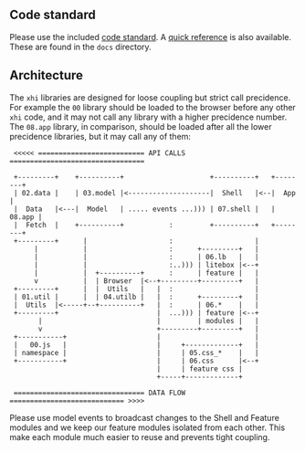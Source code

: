 ## Code standard
Please use the included [code standard][_01]. A [quick reference][_02] is also available. These are found in the `docs` directory.

## Architecture
The `xhi` libraries are designed for loose coupling but strict call precidence. For example the `00` library should be loaded to the browser before any other `xhi` code, and it may not call any library with a higher precidence number. The `08.app` library, in comparison, should be loaded after all the lower precidence libraries, but it may call any of them:

```
 <<<<< ========================== API CALLS =================================

 +---------+    +----------+                     +----------+   +--------+
 | 02.data |    | 03.model |<--------------------|  Shell   |<--|  App   |
 |  Data   |<---|  Model   | ..... events ...))) | 07.shell |   | 08.app |
 |  Fetch  |    +----------+           :         +----------+   +--------+
 +---------+      |                    :                    |
      |           |                    :      +---------+   |
      |           |                    :      | 06.lb   |   |
      |           |                    :..))) | litebox |<--+
      |           |  +----------+      :      | feature |   |
      v           |  | Browser  |<--+---------+---------+   |
 +---------+      |  |  Utils   |   |  :                    |
 | 01.util |      |  | 04.utilb |   |  :      +---------+   |
 |  Utils  |<-----+--+----------+   |  :      | 06.*    |   |
 +---------+                        |  ...))) | feature |<--+
       |                            |         | modules |   |
       v                            +---------+---------+   |
 +-----------+                      |                       |
 |   00.js   |                      |     +-------------+   |
 | namespace |                      |     | 05.css_*    |   |
 +-----------+                      |     | 06.css      |<--+
                                    |     | feature css |
                                    +-----+-------------+

 ================================ DATA FLOW ============================ >>>>
```

Please use model events to broadcast changes to the Shell and Feature modules and we keep our feature modules isolated from each other. This make each module much easier to reuse and prevents tight coupling.

[_01]://doc/standard/js-code-standard.pdf
[_02]://doc/standard/js-quick-ref.pdf
